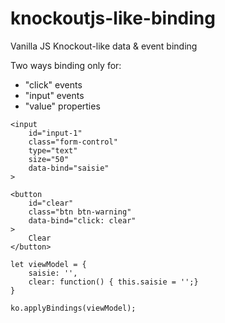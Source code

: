 # knockoutjs-like-binding
Vanilla JS Knockout-like data &amp; event binding

Two ways binding only for:
- "click" events
- "input" events
- "value" properties

```
<input
	id="input-1"
	class="form-control"
	type="text"
	size="50"
	data-bind="saisie"
>
```

```
<button
	id="clear" 
	class="btn btn-warning"
	data-bind="click: clear"
>
	Clear
</button>
```
	
```
let viewModel = {
	saisie: '',
	clear: function() { this.saisie = '';}
}

ko.applyBindings(viewModel);
```
